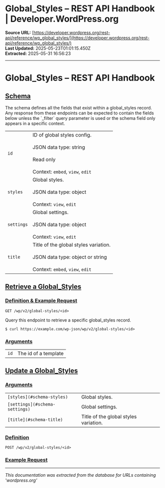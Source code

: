 # Global_Styles – REST API Handbook | Developer.WordPress.org

**Source URL:** [https://developer.wordpress.org/rest-api/reference/wp_global_styles/](https://developer.wordpress.org/rest-api/reference/wp_global_styles/)  
**Last Updated:** 2025-05-23T01:01:15.450Z  
**Extracted:** 2025-05-31 16:56:23

---

# Global\_Styles – REST API Handbook

## [Schema](#schema)

The schema defines all the fields that exist within a global\_styles record. Any response from these endpoints can be expected to contain the fields below unless the \`\_filter\` query parameter is used or the schema field only appears in a specific context.

|     |     |
| --- | --- |
| `id` | ID of global styles config.<br><br>JSON data type: string<br><br>Read only<br><br>Context: `embed`, `view`, `edit` |
| `styles` | Global styles.<br><br>JSON data type: object<br><br>Context: `view`, `edit` |
| `settings` | Global settings.<br><br>JSON data type: object<br><br>Context: `view`, `edit` |
| `title` | Title of the global styles variation.<br><br>JSON data type: object or string<br><br>Context: `embed`, `view`, `edit` |

## [Retrieve a Global\_Styles](#retrieve-a-global_styles)

### [Definition & Example Request](#definition-example-request)

`GET /wp/v2/global-styles/<id>`

Query this endpoint to retrieve a specific global\_styles record.

`$ curl https://example.com/wp-json/wp/v2/global-styles/<id>`

### [Arguments](#arguments)

|     |     |
| --- | --- |
| `id` | The id of a template |

## [Update a Global\_Styles](#update-a-global_styles)

### [Arguments](#arguments-2)

|     |     |
| --- | --- |
| `[styles](#schema-styles)` | Global styles. |
| `[settings](#schema-settings)` | Global settings. |
| `[title](#schema-title)` | Title of the global styles variation. |

### [Definition](#definition)

`POST /wp/v2/global-styles/<id>`

### [Example Request](#example-request)

---

*This documentation was extracted from the database for URLs containing 'wordpress.org'*
